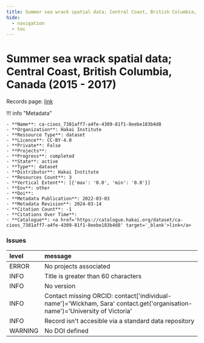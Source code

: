 ```yaml
---
title: Summer sea wrack spatial data; Central Coast, British Columbia, Canada (2015 - 2017)
hide:
  - navigation
  - toc
---
```


# Summer sea wrack spatial data; Central Coast, British Columbia, Canada (2015 - 2017)

Records page: <a href='https://catalogue.hakai.org/dataset/ca-cioos_7381aff7-a4fe-4309-81f1-8eebe183b4d8' target='_blank'>link</a>

<div id='map'></div>

!!! info "Metadata"
    
    - **Name**: ca-cioos_7381aff7-a4fe-4309-81f1-8eebe183b4d8 
    - **Organization**: Hakai Institute 
    - **Ressource Type**: dataset 
    - **Licence**: CC-BY-4.0 
    - **Private**: False 
    - **Projects**:  
    - **Progress**: completed 
    - **State**: active 
    - **Type**: dataset 
    - **Distributor**: Hakai Institute 
    - **Resources Count**: 3 
    - **Vertical Extent**: [{'max': '0.0', 'min': '0.0'}] 
    - **Eov**: other 
    - **Doi**:  
    - **Metadata Publication**: 2022-03-03 
    - **Metadata Revision**: 2024-03-14 
    - **Citation Count**: -1 
    - **Citations Over Time**:  
    - **Catalogue**: <a href='https://catalogue.hakai.org/dataset/ca-cioos_7381aff7-a4fe-4309-81f1-8eebe183b4d8' target='_blank'>link</a> 

### Issues

| level   | message                                                                                                                     |
|:--------|:----------------------------------------------------------------------------------------------------------------------------|
| ERROR   | No projects associated                                                                                                      |
| INFO    | Title is greater than 60 characters                                                                                         |
| INFO    | No version                                                                                                                  |
| INFO    | Contact missing ORCID: contact['individual-name']='Wickham, Sara' contact.get('organisation-name')='University of Victoria' |
| INFO    | Record isn't accesible via a standard data repository                                                                       |
| WARNING | No DOI defined                                                                                                              |

<script>
   document.addEventListener("DOMContentLoaded", function() {
    var map = L.map('map').setView([51.505, -125.09], 5);
    L.tileLayer('https://tile.openstreetmap.org/{z}/{x}/{y}.png', {
        maxZoom: 19,
        attribution: '&copy; <a href="http://www.openstreetmap.org/copyright">OpenStreetMap</a>'
    }).addTo(map);
    var geojsonFeature = {
        "type": "Feature",
        "properties": {
            "name" : "Summer sea wrack spatial data; Central Coast, British Columbia, Canada (2015 - 2017)"
        },
        "geometry": {'type': 'Polygon', 'coordinates': [[[-128.6224365234375, 51.399205653553764], [-127.650146484375, 51.399205653553764], [-127.650146484375, 52.08625733233839], [-128.6224365234375, 52.08625733233839], [-128.6224365234375, 51.399205653553764]]]}
    }
    L.geoJSON(geojsonFeature).addTo(map);
   })
</script>